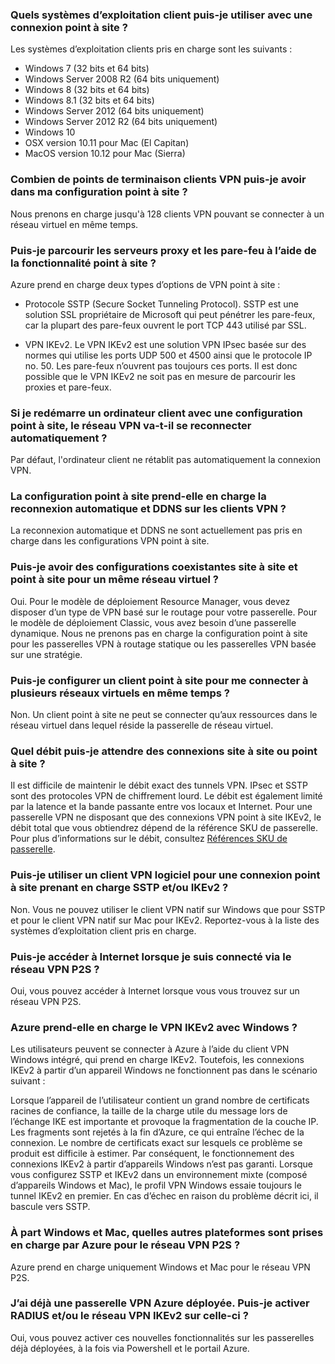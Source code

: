 ### <a name="supportedclientos"></a>Quels systèmes d’exploitation client puis-je utiliser avec une connexion point à site ?

Les systèmes d’exploitation clients pris en charge sont les suivants :

* Windows 7 (32 bits et 64 bits)
* Windows Server 2008 R2 (64 bits uniquement)
* Windows 8 (32 bits et 64 bits)
* Windows 8.1 (32 bits et 64 bits)
* Windows Server 2012 (64 bits uniquement)
* Windows Server 2012 R2 (64 bits uniquement)
* Windows 10
* OSX version 10.11 pour Mac (El Capitan)
* MacOS version 10.12 pour Mac (Sierra)

### <a name="how-many-vpn-client-endpoints-can-i-have-in-my-point-to-site-configuration"></a>Combien de points de terminaison clients VPN puis-je avoir dans ma configuration point à site ?

Nous prenons en charge jusqu'à 128 clients VPN pouvant se connecter à un réseau virtuel en même temps.

### <a name="can-i-traverse-proxies-and-firewalls-using-point-to-site-capability"></a>Puis-je parcourir les serveurs proxy et les pare-feu à l’aide de la fonctionnalité point à site ?

Azure prend en charge deux types d’options de VPN point à site :

* Protocole SSTP (Secure Socket Tunneling Protocol). SSTP est une solution SSL propriétaire de Microsoft qui peut pénétrer les pare-feux, car la plupart des pare-feux ouvrent le port TCP 443 utilisé par SSL.

* VPN IKEv2. Le VPN IKEv2 est une solution VPN IPsec basée sur des normes qui utilise les ports UDP 500 et 4500 ainsi que le protocole IP no. 50. Les pare-feux n’ouvrent pas toujours ces ports. Il est donc possible que le VPN IKEv2 ne soit pas en mesure de parcourir les proxies et pare-feux.

### <a name="if-i-restart-a-client-computer-configured-for-point-to-site-will-the-vpn-automatically-reconnect"></a>Si je redémarre un ordinateur client avec une configuration point à site, le réseau VPN va-t-il se reconnecter automatiquement ?

Par défaut, l'ordinateur client ne rétablit pas automatiquement la connexion VPN.

### <a name="does-point-to-site-support-auto-reconnect-and-ddns-on-the-vpn-clients"></a>La configuration point à site prend-elle en charge la reconnexion automatique et DDNS sur les clients VPN ?

La reconnexion automatique et DDNS ne sont actuellement pas pris en charge dans les configurations VPN point à site.

### <a name="can-i-have-site-to-site-and-point-to-site-configurations-coexist-for-the-same-virtual-network"></a>Puis-je avoir des configurations coexistantes site à site et point à site pour un même réseau virtuel ?

Oui. Pour le modèle de déploiement Resource Manager, vous devez disposer d’un type de VPN basé sur le routage pour votre passerelle. Pour le modèle de déploiement Classic, vous avez besoin d’une passerelle dynamique. Nous ne prenons pas en charge la configuration point à site pour les passerelles VPN à routage statique ou les passerelles VPN basée sur une stratégie.

### <a name="can-i-configure-a-point-to-site-client-to-connect-to-multiple-virtual-networks-at-the-same-time"></a>Puis-je configurer un client point à site pour me connecter à plusieurs réseaux virtuels en même temps ?

Non. Un client point à site ne peut se connecter qu’aux ressources dans le réseau virtuel dans lequel réside la passerelle de réseau virtuel.

### <a name="how-much-throughput-can-i-expect-through-site-to-site-or-point-to-site-connections"></a>Quel débit puis-je attendre des connexions site à site ou point à site ?

Il est difficile de maintenir le débit exact des tunnels VPN. IPsec et SSTP sont des protocoles VPN de chiffrement lourd. Le débit est également limité par la latence et la bande passante entre vos locaux et Internet. Pour une passerelle VPN ne disposant que des connexions VPN point à site IKEv2, le débit total que vous obtiendrez dépend de la référence SKU de passerelle. Pour plus d’informations sur le débit, consultez [Références SKU de passerelle](../articles/vpn-gateway/vpn-gateway-about-vpngateways.md#gwsku).

### <a name="can-i-use-any-software-vpn-client-for-point-to-site-that-supports-sstp-andor-ikev2"></a>Puis-je utiliser un client VPN logiciel pour une connexion point à site prenant en charge SSTP et/ou IKEv2 ?

Non. Vous ne pouvez utiliser le client VPN natif sur Windows que pour SSTP et pour le client VPN natif sur Mac pour IKEv2. Reportez-vous à la liste des systèmes d’exploitation client pris en charge.

### <a name="can-i-access-the-internet-when-i-am-connected-over-p2s-vpn"></a>Puis-je accéder à Internet lorsque je suis connecté via le réseau VPN P2S ?

Oui, vous pouvez accéder à Internet lorsque vous vous trouvez sur un réseau VPN P2S.

### <a name="does-azure-support-ikev2-vpn-with-windows"></a>Azure prend-elle en charge le VPN IKEv2 avec Windows ?

Les utilisateurs peuvent se connecter à Azure à l’aide du client VPN Windows intégré, qui prend en charge IKEv2. Toutefois, les connexions IKEv2 à partir d’un appareil Windows ne fonctionnent pas dans le scénario suivant :

  Lorsque l’appareil de l’utilisateur contient un grand nombre de certificats racines de confiance, la taille de la charge utile du message lors de l’échange IKE est importante et provoque la fragmentation de la couche IP. Les fragments sont rejetés à la fin d’Azure, ce qui entraîne l’échec de la connexion. Le nombre de certificats exact sur lesquels ce problème se produit est difficile à estimer. Par conséquent, le fonctionnement des connexions IKEv2 à partir d’appareils Windows n’est pas garanti. Lorsque vous configurez SSTP et IKEv2 dans un environnement mixte (composé d’appareils Windows et Mac), le profil VPN Windows essaie toujours le tunnel IKEv2 en premier. En cas d’échec en raison du problème décrit ici, il bascule vers SSTP.

### <a name="other-than-windows-and-mac-which-other-platforms-does-azure-support-for-p2s-vpn"></a>À part Windows et Mac, quelles autres plateformes sont prises en charge par Azure pour le réseau VPN P2S ?

Azure prend en charge uniquement Windows et Mac pour le réseau VPN P2S.

### <a name="i-already-have-an-azure-vpn-gateway-deployed-can-i-enabled-radius-andor-ikev2-vpn-on-it"></a>J’ai déjà une passerelle VPN Azure déployée. Puis-je activer RADIUS et/ou le réseau VPN IKEv2 sur celle-ci ?

Oui, vous pouvez activer ces nouvelles fonctionnalités sur les passerelles déjà déployées, à la fois via Powershell et le portail Azure.